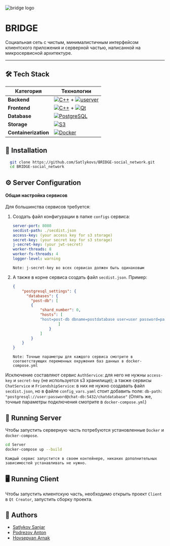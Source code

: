 ![bridge logo](https://github.com/user-attachments/assets/35c840df-183b-4eb0-b26b-8e4cca8ff8da)
# BRIDGE

Социальная сеть с чистым, минималистичным интерфейсом клиентского приложения и серверной частью, написанной на микросервисной архитектуре.

---


## 🛠️ Tech Stack

| Категория          | Технологии                                                                                     |
|--------------------|------------------------------------------------------------------------------------------------|
| **Backend**        | [![C++](https://img.shields.io/badge/C++-blue?logo=cplusplus)](https://isocpp.org/) + [![userver](https://img.shields.io/badge/userver-Framework-orange)](https://userver.tech/) |
| **Frontend**       | [![C++](https://img.shields.io/badge/C++-blue?logo=cplusplus)](https://isocpp.org/) + [![Qt](https://img.shields.io/badge/Qt-6.2+-green?logo=qt)](https://www.qt.io/) |
| **Database**       | [![PostgreSQL](https://img.shields.io/badge/PostgreSQL-15+-blue?logo=postgresql)](https://www.postgresql.org/) |
| **Storage**        | [![S3](https://img.shields.io/badge/Yandex_S3-Cloud-yellow?logo=amazon-s3)](https://cloud.yandex.ru/services/storage) |
| **Containerization** | [![Docker](https://img.shields.io/badge/Docker-20.10+-blue?logo=docker)](https://www.docker.com/) |

## 🔧 Installation

```bash
  git clone https://github.com/Satlykovs/BRIDGE-social_network.git
  cd BRIDGE-social_network
```

## ⚙️ Server Configuration

#### Общая настройка сервисов
Для большинства сервисов требуется:
1. Создать файл конфигурации в папке `configs` сервиса:
   ```yaml
   server-port: 8080
   secdist-path: ./secdist.json
   access-key: (your access key for s3 storage)
   secret-key: (your secret key for s3 storage)
   j-secret-key: (your jwt-secret)
   worker-threads: 8
   worker-fs-threads: 4
   logger-level: warning
   ```
	``Note: j-secret-key во всех сервисах должен быть одинаковым ``

2. А также в корне сервиса создать файл ``secdist.json``. Пример:
	```json
	{
		"postgresql_settings": {
		  "databases": {
			"post-db": [
			{
				"shard_number": 0,
				"hosts": [
				"host=post-db dbname=postdatabase user=user password=password port=5432"
						]
					}
				]
			}
		}
	}
	```
	``Note: Точные параметры для каждого сервиса смотрите в соответствующих переменных окружения баз данных в docker-compose.yml``
	
Исключение составляют сервис ``AuthService``: для него не нужны ``access-key`` и ``secret-key`` (не используется s3 хранилище); а также сервисы ``ChatService`` и ``FriendshipService``: в них не нужно создавать файл ``secdist.json``, но в файле ``config_vars.yaml`` стоит добавить поле:  ``db-path: "postgresql://user:password@chat-db:5432/chatdatabase"`` (Опять же, точные параметры подключения смотрите в ``docker-compose.yml``)



## 🚀 Running Server
Чтобы запустить серверную часть потребуются установленные ``Docker`` и ``docker-compose``. 
```bash
cd Server
docker-compose up --build
```

``
Каждый сервис запустится в своем контейнере, никаких дополнительных зависимостей устанавливать не нужно.
``

## 🖥️ Running Client
  Чтобы запустить клиентскую часть, необходимо открыть проект ``Client`` в ``Qt Creator``, запустить сборку проекта.

## 👥 Authors

- [Satlykov Sanjar](https://github.com/Satlykovs)
- [Podrezov Anton](https://github.com/ParovozikThomas)
- [Hovsepyan Arnak](https://github.com/Arnak101)


